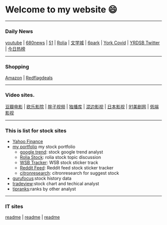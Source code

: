 # Welcome to my website :smile:
---
### Daily News
[youtube](https://www.youtube.com) | [680news](https://www.680news.com/) | [51](https://www.51.ca/) |
[Rolia](https://www.rolia.net/zh/list.php?f=0) | [文学城](https://www.wenxuecity.com/) | [6park](https://www.6park.com/ca.shtml) | [York Covid](https://www.york.ca/covid19vaccine) | 
[YRDSB Twitter](https://twitter.com/YRDSB) | [今日热榜](https://tophub.today/) 

---

### Shopping
[Amazon](https://www.amazon.ca/) | [Redflagdeals](https://forums.redflagdeals.com/hot-deals-f9/) 

---

### Video sites.
[豆瓣电影](https://movie.douban.com/) |
[欧乐影院](https://www.olevod.com/) | [胖子视频](https://www.pangzitv.com/) | [独播库](https://www.duboku.tv/) | [混边影视](https://hbys.win/) |
[日本影视](https://www.jp1357.com/) | [91美剧网](https://91mjw.com/) | [低端影视](https://ddrk.me/) 

---
### This is list for stock sites
* [Yahoo Finance](https://ca.finance.yahoo.com/)
* [my portfolio](https://docs.google.com/spreadsheets/d/1J0dxR7FnDglbfUY21c2Add2Xr9aMqchRZ_TiszZwQ_Q/edit#gid=1896952054) my stock portfolio
    * [google trend](https://colab.research.google.com/drive/15AlLYUhbrO98MN6obyXhP3Fq5W0Ah97d): stock google trend analyst
    * [Rolia Stock](https://www.rolia.net/zh/list.php?fu=1&f=43): rolia stock topic discussion
    * [WSB Tracker](https://swaggystocks.com/dashboard/wallstreetbets/ticker-sentiment): WSB stock sticker track
    * [Reddit Feed](https://dayminer.herokuapp.com/): Reddit feed stock sticker tracker
    * [citronresearch](https://citronresearch.com/): citronresearch for suggest stock
* [gurufocus](https://www.gurufocus.cn/):stock history data   
* [tradeview](https://www.tradingview.com/ideas/tradeview/):stock chart and techical analyst
* [tipranks](https://www.tipranks.com/):ranks by other analyst

---
### IT sites
[readme](./README.md) | [readme](./test.md) | [readme](./test.md)

